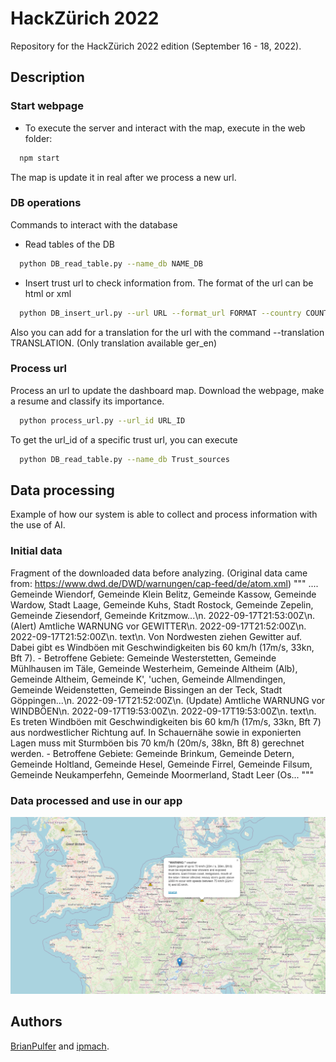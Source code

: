 # HackZürich 2022

Repository for the HackZürich 2022 edition (September 16 - 18, 2022).

## Description

### Start webpage
- To execute the server and interact with the map, execute in the web folder:
``` bash 
  npm start 
```
The map is update it in real after we process a new url.
### DB operations
Commands to interact with the database
- Read tables of the DB
``` bash 
  python DB_read_table.py --name_db NAME_DB
```
- Insert trust url to check information from. The format of the url can be html or xml
``` bash 
  python DB_insert_url.py --url URL --format_url FORMAT --country COUNTRY
```
Also you can add for a translation for the url with the command --translation TRANSLATION. (Only translation available ger_en)

### Process url
Process an url to update the dashboard map. Download the webpage, make a resume and classify its importance. 
``` bash 
  python process_url.py --url_id URL_ID
```
To get the url_id of a specific trust url, you can execute
``` bash 
  python DB_read_table.py --name_db Trust_sources
```

## Data processing
Example of how our system is able to collect and process information with the use of AI.

### Initial data
Fragment of the downloaded data before analyzing. (Original data came from: https://www.dwd.de/DWD/warnungen/cap-feed/de/atom.xml)
"""
.... Gemeinde Wiendorf, Gemeinde Klein Belitz, Gemeinde Kassow, Gemeinde Wardow, Stadt Laage, Gemeinde Kuhs, Stadt Rostock, Gemeinde Zepelin, Gemeinde Ziesendorf, Gemeinde Kritzmow...\n. 2022-09-17T21:53:00Z\n. (Alert) Amtliche WARNUNG vor GEWITTER\n. 2022-09-17T21:52:00Z\n. 2022-09-17T21:52:00Z\n. text\n. Von Nordwesten ziehen Gewitter auf. Dabei gibt es Windböen mit Geschwindigkeiten bis 60 km/h (17m/s, 33kn, Bft 7). - Betroffene Gebiete: Gemeinde Westerstetten, Gemeinde Mühlhausen im Täle, Gemeinde Westerheim, Gemeinde Altheim (Alb), Gemeinde Altheim, Gemeinde K', 'uchen, Gemeinde Allmendingen, Gemeinde Weidenstetten, Gemeinde Bissingen an der Teck, Stadt Göppingen...\n. 2022-09-17T21:52:00Z\n. (Update) Amtliche WARNUNG vor WINDBÖEN\n. 2022-09-17T19:53:00Z\n. 2022-09-17T19:53:00Z\n. text\n. Es treten Windböen mit Geschwindigkeiten bis 60 km/h (17m/s, 33kn, Bft 7) aus nordwestlicher Richtung auf. In Schauernähe sowie in exponierten Lagen muss mit Sturmböen bis 70 km/h (20m/s, 38kn, Bft 8) gerechnet werden. - Betroffene Gebiete: Gemeinde Brinkum, Gemeinde Detern, Gemeinde Holtland, Gemeinde Hesel, Gemeinde Firrel, Gemeinde Filsum, Gemeinde Neukamperfehn, Gemeinde Moormerland, Stadt Leer (Os... 
"""
### Data processed and use in our app
![](overview.png "Final application")


## Authors
[BrianPulfer](https://github.com/BrianPulfer) and [ipmach](https://github.com/ipmach).
